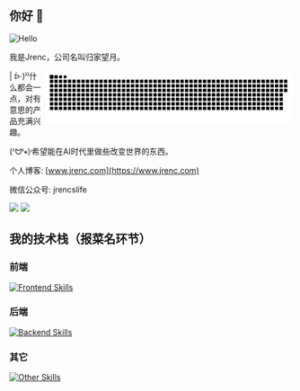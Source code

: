 
## 你好 👋
![Hello](https://jrenc.azurewebsites.net/api/signature?code=zHZRCCItO-yB8t7d2KyitELFDwADnXIotkeeIQL3juyNAzFucnyrWA%3D%3D&name=Hello%20Everyone%20I%20am%20Jrenc&animate=true&speed=3&color=%2383ceb1)

我是Jrenc，公司名叫归家望月。

 <picture>
  <source media="(prefers-color-scheme: dark)" srcset="https://raw.githubusercontent.com/jrenc2002/jrenc2002/output/github-snake-dark.svg?palette=github-dark">
  <source media="(prefers-color-scheme: light)" srcset="https://raw.githubusercontent.com/jrenc2002/jrenc2002/output/github-snake.svg">
  <img height="96" align="right" alt="github contribution grid snake animation" src="https://raw.githubusercontent.com/jrenc2002/jrenc2002/snake-game/github-contribution-grid-snake.svg">
</picture>

| ᐕ)⁾⁾什么都会一点，对有意思的产品充满兴趣。

(ᕑᗢᓫ∗)˒希望能在AI时代里做些改变世界的东西。

个人博客: [www.jrenc.com](https://www.jrenc.com)  

微信公众号: jrencslife  


<div>
  <img width="49%" src="https://github-readme-stats.vercel.app/api?username=jrenc2002&show_icons=true&include_all_commits=true&count_private=true"/>
  <img width="49%" src="https://github-readme-stats.vercel.app/api/wakatime?username=d96ca117-185e-408e-b1a2-892e09cc7d3c&bg_color=2D3748&title_color=2F855A&icon_color=2F855A&text_color=ffffff&custom_title=Code%20Time%20Stats&langs_count=10&layout=compact"/>

</div>

## 我的技术栈（报菜名环节）

### 前端
 [![Frontend Skills](https://skillicons.dev/icons?i=react,html,js,ts,npm,vscode,vite,vue,css,tailwind,jquery,sass,webstorm,nuxt,yarn,pinia,electron)](https://skillicons.dev)

### 后端
 [![Backend Skills](https://skillicons.dev/icons?i=python,pycharm,django,flask,go,nodejs,nestjs,nextjs)](https://skillicons.dev)
 
### 其它
   [![Other Skills](https://skillicons.dev/icons?i=figma,qt,c,cpp,cmake,github,gmail,linux,nodejs,photoshop,opencv,postman,vercel,git,mysql,nginx)](https://skillicons.dev)


